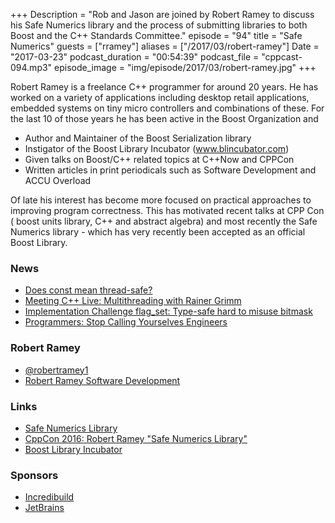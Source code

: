+++
Description = "Rob and Jason are joined by Robert Ramey to discuss his Safe Numerics library and the process of submitting libraries to both Boost and the C++ Standards Committee."
episode = "94"
title = "Safe Numerics"
guests = ["rramey"]
aliases = ["/2017/03/robert-ramey"]
Date = "2017-03-23"
podcast_duration = "00:54:39"
podcast_file = "cppcast-094.mp3"
episode_image = "img/episode/2017/03/robert-ramey.jpg"
+++

Robert Ramey is a freelance C++ programmer for around 20 years. He has worked on a variety of applications including desktop retail applications, embedded systems on tiny micro controllers and combinations of these. For the last 10 of those years he has been active in the Boost Organization and

 - Author and Maintainer of the Boost Serialization library
 - Instigator of the Boost Library Incubator (www.blincubator.com)
 - Given talks on Boost/C++ related topics at C++Now and CPPCon
 - Written articles in print periodicals such as Software Development and ACCU Overload

Of late his interest has become more focused on practical approaches to improving program correctness.  This has motivated recent talks at CPP Con ( boost units library, C++ and abstract algebra) and most recently the Safe Numerics library - which has very recently been accepted as an official Boost Library.


### News ###

 - [Does const mean thread-safe?](https://www.justsoftwaresolutions.co.uk/cplusplus/const-and-thread-safety.html)
 - [Meeting C++ Live: Multithreading with Rainer Grimm](https://www.youtube.com/watch?v=uHYGornuzUs)
 - [Implementation Challenge flag_set: Type-safe hard to misuse bitmask](http://foonathan.net/blog/2017/03/16/implementation-challenge-bitmask.html)
 - [Programmers: Stop Calling Yourselves Engineers](https://www.theatlantic.com/technology/archive/2015/11/programmers-should-not-call-themselves-engineers/414271/)
 
### Robert Ramey ###

 - [@robertramey1](https://twitter.com/robertramey1)
 - [Robert Ramey Software Development](http://www.rrsd.com)

### Links ###

 - [Safe Numerics Library](https://github.com/robertramey/safe_numerics)
 - [CppCon 2016: Robert Ramey "Safe Numerics Library"](https://www.youtube.com/watch?v=cw_8QkFXZjI)
 - [Boost Library Incubator](http://rrsd.com/blincubator.com/)

### Sponsors ###

- [Incredibuild](https://www.incredibuild.com/cppoffer)
- [JetBrains](https://www.jetbrains.com/cpp/?utm_source=cppcast&utm_medium=podcast&utm_content=cppcast-podcast&utm_campaign=cpp)
